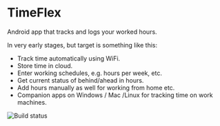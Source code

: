 # TimeFlex
Android app that tracks and logs your worked hours.

In very early stages, but target is something like this:

* Track time automatically using WiFi.
* Store time in cloud.
* Enter working schedules, e.g. hours per week, etc.
* Get current status of behind/ahead in hours.
* Add hours manually as well for working from home etc.
* Companion apps on Windows / Mac /Linux for tracking time on work machines.

![Build status](https://travis-ci.org/vidstige/TimeFlex.svg)
